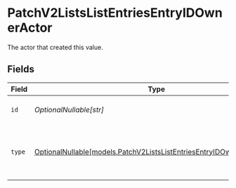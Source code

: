 # PatchV2ListsListEntriesEntryIDOwnerActor

The actor that created this value.


## Fields

| Field                                                                                                                              | Type                                                                                                                               | Required                                                                                                                           | Description                                                                                                                        |
| ---------------------------------------------------------------------------------------------------------------------------------- | ---------------------------------------------------------------------------------------------------------------------------------- | ---------------------------------------------------------------------------------------------------------------------------------- | ---------------------------------------------------------------------------------------------------------------------------------- |
| `id`                                                                                                                               | *OptionalNullable[str]*                                                                                                            | :heavy_minus_sign:                                                                                                                 | An ID to identify the actor.                                                                                                       |
| `type`                                                                                                                             | [OptionalNullable[models.PatchV2ListsListEntriesEntryIDOwnerActorType]](../models/patchv2listslistentriesentryidowneractortype.md) | :heavy_minus_sign:                                                                                                                 | The type of actor. [Read more information on actor types here](/docs/actors).                                                      |